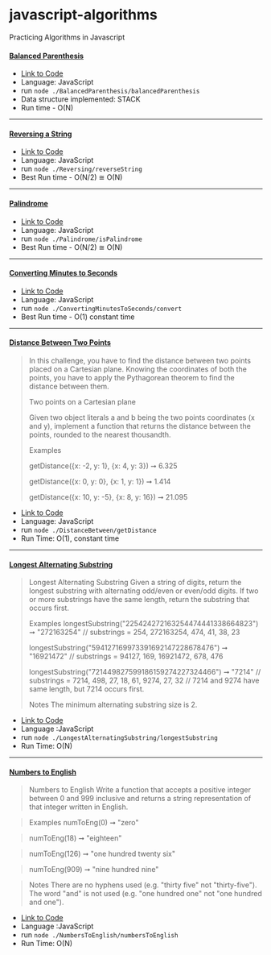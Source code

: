 # javascript-algorithms
Practicing Algorithms in Javascript

#### [Balanced Parenthesis](https://github.com/romiaujla/javascript-algorithms/blob/master/balancedParanthesis.js)
- [Link to Code](https://github.com/romiaujla/javascript-algorithms/blob/master/balancedParanthesis.js)
- Language: JavaScript
- run  `node ./BalancedParenthesis/balancedParenthesis`
- Data structure implemented: STACK
- Run time - O(N)

<hr />

#### [Reversing a String](https://github.com/romiaujla/javascript-algorithms/blob/master/Reversing/reverseString.js)
- [Link to Code](https://github.com/romiaujla/javascript-algorithms/blob/master/Reversing/reverseString.js)
- Language: JavaScript
- run  `node ./Reversing/reverseString`
- Best Run time - O(N/2) ≅ O(N)

<hr />

#### [Palindrome](https://github.com/romiaujla/javascript-algorithms/blob/master/Palindrome/isPalindrome.js)
- [Link to Code](https://github.com/romiaujla/javascript-algorithms/blob/master/Palindrome/isPalindrome.js)
- Language: JavaScript
- run `node ./Palindrome/isPalindrome`
- Best Run time - O(N/2) ≅ O(N)

<hr />

#### [Converting Minutes to Seconds](https://github.com/romiaujla/javascript-algorithms/blob/master/ConvertingMinutesToSeconds/convert.js)
- [Link to Code](https://github.com/romiaujla/javascript-algorithms/blob/master/ConvertingMinutesToSeconds/convert.js)
- Language: JavaScript
- run `node ./ConvertingMinutesToSeconds/convert`
- Best Run time - O(1) constant time

<hr />

#### [Distance Between Two Points](https://github.com/romiaujla/javascript-algorithms/blob/master/DistanceBetween/getDistance.js)

> In this challenge, you have to find the distance between two points placed on a Cartesian plane. Knowing the coordinates of both the points, you have to apply the Pythagorean theorem to find the distance between them.
>
> Two points on a Cartesian plane
>
> Given two object literals a and b being the two points coordinates (x and y), implement a function that returns the distance between the points, rounded to the nearest thousandth.
> 
> Examples
>
> getDistance({x: -2, y: 1}, {x: 4, y: 3}) ➞ 6.325
>
> getDistance({x: 0, y: 0}, {x: 1, y: 1}) ➞ 1.414
>
> getDistance({x: 10, y: -5}, {x: 8, y: 16}) ➞ 21.095

- [Link to Code](https://github.com/romiaujla/javascript-algorithms/blob/master/DistanceBetween/getDistance.js)
- Language: JavaScript
- run `node ./DistanceBetween/getDistance`
- Run Time: O(1), constant time

<hr />

#### [Longest Alternating Substring](https://github.com/romiaujla/javascript-algorithms/blob/master/DistanceBetween/getDistance.js)

> Longest Alternating Substring
> Given a string of digits, return the longest substring with alternating odd/even or even/odd digits. If two or more substrings have the same length, return the substring that occurs first.
> 
> Examples
> longestSubstring("225424272163254474441338664823") ➞ "272163254"
> // substrings = 254, 272163254, 474, 41, 38, 23
>
> longestSubstring("594127169973391692147228678476") ➞ "16921472"
> // substrings = 94127, 169, 16921472, 678, 476
>
> longestSubstring("721449827599186159274227324466") ➞ "7214"
> // substrings = 7214, 498, 27, 18, 61, 9274, 27, 32
> // 7214 and 9274 have same length, but 7214 occurs first.
>
> Notes
> The minimum alternating substring size is 2.

- [Link to Code](https://github.com/romiaujla/javascript-algorithms/blob/master/LongestAlternatingSubstring/longestSubstring.js)
- Language :JavaScript
- run `node ./LongestAlternatingSubstring/longestSubstring`
- Run Time: O(N)

<hr />

#### [Numbers to English](https://github.com/romiaujla/javascript-algorithms/blob/master/NumbersToEnglish/numbersToEnglish.js)

> Numbers to English
> Write a function that accepts a positive integer between 0 and 999 inclusive and returns a string representation of that integer written in English.

> Examples
> numToEng(0) ➞ "zero"

> numToEng(18) ➞ "eighteen"

> numToEng(126) ➞ "one hundred twenty six"

> numToEng(909) ➞ "nine hundred nine"

> Notes
> There are no hyphens used (e.g. "thirty five" not "thirty-five").
> The word "and" is not used (e.g. "one hundred one" not "one hundred and one").

- [Link to Code](https://github.com/romiaujla/javascript-algorithms/blob/master/NumbersToEnglish/numbersToEnglish.js)
- Language :JavaScript
- run `node ./NumbersToEnglish/numbersToEnglish`
- Run Time: O(N)